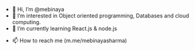 - 👋 Hi, I’m @mebinaya
- 👀 I’m interested in Object oriented programming, Databases and cloud computing. 
- 🌱 I’m currently learning React.js & node.js
<!--- - 💞️ I’m looking to collaborate on ... --->
- 📫 How to reach me (m.me/mebinayasharma)

<!---
mebinaya/mebinaya is a ✨ special ✨ repository because its `README.md` (this file) appears on your GitHub profile.
You can click the Preview link to take a look at your changes.
--->
